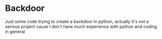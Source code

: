 # Backdoor
Just some code trying to create a backdoor in python, actually it's not a serious project cause I don't have
much experience with python and coding in general
